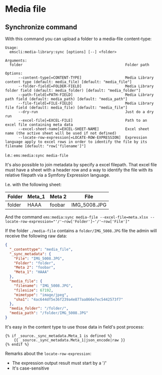 # Media file

## Synchronize command

With this command you can upload a folder to a media-file content-type:

```
Usage:
  emscli:media-library:sync [options] [--] <folder>

Arguments:
  folder                                               Folder path

Options:
      --content-type[=CONTENT-TYPE]                    Media Library content type (default: media_file) [default: "media_file"]
      --folder-field[=FOLDER-FIELD]                    Media Library folder field (default: media_folder) [default: "media_folder"]
      --path-field[=PATH-FIELD]                        Media Library path field (default: media_path) [default: "media_path"]
      --file-field[=FILE-FIELD]                        Media Library file field (default: media_file) [default: "media_file"]
      --dry-run                                        Just do a dry run
      --excel-file[=EXCEL-FILE]                        Path to an excel file containing meta data
      --excel-sheet-name[=EXCEL-SHEET-NAME]            Excel sheet name (the active sheet will be used if not defined)
      --locate-row-expression[=LOCATE-ROW-EXPRESSION]  Expression language apply to excel rows in order to identify the file by its filename [default: "row['filename']"]
```

I.e.: `ems:media:sync media-file`

It's also possible to join metadata by specify a excel filepath. That excel file must have a sheet with a header row and a way to identify the file with its relative filepath via a Symfony Expression language.

I.e. with the following sheet:

| Folder  | Meta_1             | Meta 2 | File           |
|---------|:-------------------|--------|----------------|
| folder  | HAAA               | foobar | IMG_5008.JPG   |

And the command  `ems:media:sync media-file --excel-file=meta.xlsx --locate-row-expression="'/'~row['Folder']~'/'~row['File']"`

If the  folder `./media-file` contains a `folder/IMG_5008.JPG` file the admin will receive the following raw data:

```json
{
  "_contenttype": "media_file",
  "_sync_metadata": {
    "File": "IMG_5008.JPG",
    "Folder": "folder",
    "Meta 2": "foobar",
    "Meta_1": "HAAA"
  },
  "media_file": {
    "filename": "IMG_5008.JPG",
    "filesize": 67192,
    "mimetype": "image/jpeg",
    "sha1": "4ac644df5e36f239a4e877aa866e7ec5442573f7"
  },
  "media_folder": "/folder/",
  "media_path": "/folder/IMG_5008.JPG"
}
```

It's easy in the content type to use those data in field's post process:

```twig
{% if _source._sync_metadata.Meta_1 is defined %}
    {{ _source._sync_metadata.Meta_1|json_encode|raw }}
{% endif %}
```

Remarks about the `locate-row-expression`:

 - The expression output result must start by a '/'
 - It's case-sensitive

